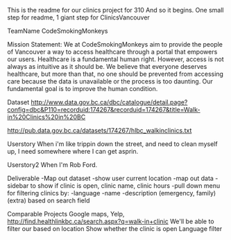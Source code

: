 This is the readme for our clinics project for 310
And so it begins. One small step for readme, 1 giant step for ClinicsVancouver

TeamName
CodeSmokingMonkeys

Mission Statement:
We at CodeSmokingMonkeys aim to provide the people of Vancouver a way to access
healthcare through a portal that empowers our users. Healthcare is a fundamental 
human right. However, access is not always as intuitive as it should be. 
We believe that everyone deserves healthcare, but more than that, no one should 
be prevented from accessing care because the data is unavailable or the process
is too daunting. Our fundamental goal is to improve the human condition.

Dataset
http://www.data.gov.bc.ca/dbc/catalogue/detail.page?config=dbc&P110=recorduid:174267&recorduid=174267&title=Walk-in%20Clinics%20in%20BC

http://pub.data.gov.bc.ca/datasets/174267/hlbc_walkinclinics.txt

Userstory
When i'm like trippin down the street, and need to clean myself up, I need somewhere where I can get asprin.

Userstory2
When I'm Rob Ford.

Deliverable
-Map out dataset
	-show user current location
	-map out data
-sidebar to show if clinic is open, clinic name, clinic hours
-pull down menu for filtering clinics by:
	-language
	-name
	-description (emergency, family) (extra) based on search field

Comparable Projects
Google maps, Yelp, http://find.healthlinkbc.ca/search.aspx?q=walk-in+clinic
We'll be able to filter our based on location
Show whether the clinic is open
Language filter


